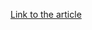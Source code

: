 [Link to the article](http://researchcenter.paloaltonetworks.com/2015/12/bbsrat-attacks-targeting-russian-organizations-linked-to-roaming-tiger/)
